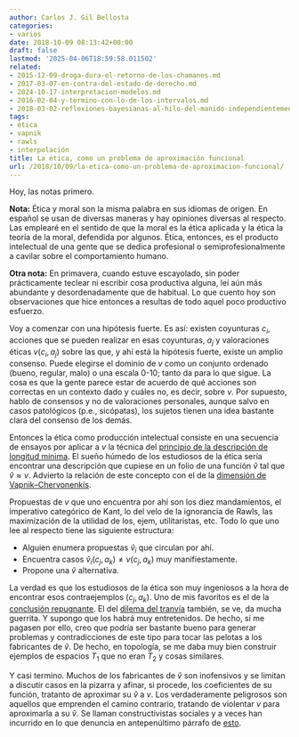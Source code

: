 ```yaml
---
author: Carlos J. Gil Bellosta
categories:
- varios
date: 2018-10-09 08:13:42+00:00
draft: false
lastmod: '2025-04-06T18:59:58.011502'
related:
- 2015-12-09-droga-dura-el-retorno-de-los-chamanes.md
- 2017-03-07-en-contra-del-estado-de-derecho.md
- 2024-10-17-interpretacion-modelos.md
- 2016-02-04-y-termino-con-lo-de-los-intervalos.md
- 2018-03-02-reflexiones-bayesianas-al-hilo-del-manido-independientemente-de-su-ideologia-los-economistas-suelen-estar-de-acuerdo-en-que.md
tags:
- ética
- vapnik
- rawls
- interpolación
title: La ética, como un problema de aproximación funcional
url: /2018/10/09/la-etica-como-un-problema-de-aproximacion-funcional/
---
```


Hoy, las notas primero.

**Nota:** Ética y moral son la misma palabra en sus idiomas de origen. En español se usan de diversas maneras y hay opiniones diversas al respecto. Las emplearé en el sentido de que la moral es la ética aplicada y la ética la teoría de la moral, defendida por algunos. Ética, entonces, es el producto intelectual de una gente que se dedica profesional o semiprofesionalmente a cavilar sobre el comportamiento humano.

**Otra nota:** En primavera, cuando estuve escayolado, sin poder prácticamente teclear ni escribir cosa productiva alguna, leí aún más abundante y desordenadamente que de habitual. Lo que cuento hoy son observaciones que hice entonces a resultas de todo aquel poco productivo esfuerzo.

Voy a comenzar con una hipótesis fuerte. Es así: existen coyunturas $c_i$, acciones que se pueden realizar en esas coyunturas, $a_j$ y valoraciones éticas $v(c_i, a_j)$ sobre las que, y ahí está la hipótesis fuerte, existe un amplio consenso. Puede elegirse el dominio de $v$ como un conjunto ordenado (bueno, regular, malo) o una escala 0-10; tanto da para lo que sigue. La cosa es que la gente parece estar de acuerdo de qué acciones son correctas en un contexto dado y cuáles no, es decir, sobre $v$. Por supuesto, hablo de consensos y no de valoraciones personales, aunque salvo en casos patológicos (p.e., sicópatas), los sujetos tienen una idea bastante clara del consenso de los demás.

Entonces la ética como producción intelectual consiste en una secuencia de ensayos por aplicar a $v$ la técnica del [principio de la descripción de longitud mínima](https://en.wikipedia.org/wiki/Minimum_description_length). El sueño húmedo de los estudiosos de la ética sería encontrar una descripción que cupiese en un folio de una función $\hat{v}$ tal que $\hat{v} \approx v$. Advierto la relación de este concepto con el de la [dimensión de Vapnik–Chervonenkis](https://en.wikipedia.org/wiki/VC_dimension).

Propuestas de $v$ que uno encuentra por ahí son los diez mandamientos, el imperativo categórico de Kant, lo del velo de la ignorancia de Rawls, las maximización de la utilidad de los, ejem, utilitaristas, etc. Todo lo que uno lee al respecto tiene las siguiente estructura:

* Alguien enumera propuestas $\hat{v}_i$ que circulan por ahí.
* Encuentra casos $\hat{v}_i(c_j, a_k) \neq v(c_j, a_k)$ muy manifiestamente.
* Propone una $\hat{v}$ alternativa.

La verdad es que los estudiosos de la ética son muy ingeniosos a la hora de encontrar esos contraejemplos $(c_j, a_k)$. Uno de mis favoritos es el de la [conclusión repugnante](https://plato.stanford.edu/entries/repugnant-conclusion/). El del [dilema del tranvía](https://en.wikipedia.org/wiki/Trolley_problem) también, se ve, da mucha guerrita. Y supongo que los habrá muy entretenidos. De hecho, si me pagasen por ello, creo que podría ser bastante bueno para generar problemas y contradicciones de este tipo para tocar las pelotas a los fabricantes de $\hat{v}$. De hecho, en topología, se me daba muy bien construir ejemplos de espacios $T_1$ que no eran $T_2$ y cosas similares.

Y casi termino. Muchos de los fabricantes de $\hat{v}$ son inofensivos y se limitan a discutir casos en la pizarra y afinar, si procede, los coeficientes de su función, tratanto de aproximar su $\hat{v}$ a $v$. Los verdaderamente peligrosos son aquellos que emprenden el camino contrario, tratando de violentar $v$ para aproximarla a su $\hat{v}$. Se llaman constructivistas sociales y a veces han incurrido en lo que denuncia en antepenúltimo párrafo de [esto](http://induecourse.ca/social-constructivism-the-basics/).